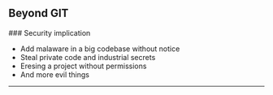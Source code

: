 ## Beyond GIT
### Security implication

- Add malaware in a big codebase without notice
- Steal private code and industrial secrets
- Eresing a project without permissions
- And more evil things

---
